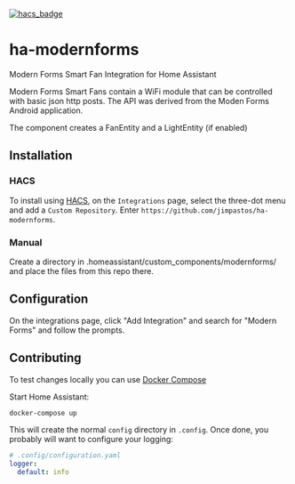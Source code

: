 [![hacs_badge](https://img.shields.io/badge/HACS-Default-orange.svg)](https://hacs.xyz/)

# ha-modernforms
Modern Forms Smart Fan Integration for Home Assistant

Modern Forms Smart Fans contain a WiFi module that can be controlled with basic json http posts.
The API was derived from the Moden Forms Android application.

The component creates a FanEntity and a LightEntity (if enabled)

## Installation

### HACS

To install using [HACS](https://hacs.xyz/), on the `Integrations` page, select the three-dot menu and add a `Custom Repository`. Enter `https://github.com/jimpastos/ha-modernforms`. 

### Manual

Create a directory in .homeassistant/custom_components/modernforms/ and place the files from this repo there.

## Configuration
On the integrations page, click "Add Integration" and search for "Modern Forms" and follow the prompts.

## Contributing

To test changes locally you can use [Docker Compose](https://docs.docker.com/compose/)

Start Home Assistant:
```bash
docker-compose up
```

This will create the normal `config` directory in `.config`. Once done, you probably will want to configure your logging:

```yaml
# .config/configuration.yaml
logger:
  default: info
```
